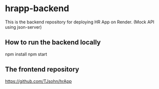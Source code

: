 # hrapp-backend

This is the backend repository for deploying HR App on Render. (Mock API using json-server)

## How to run the backend locally

npm install
npm start

## The frontend repository

https://github.com/TJsohn/hrApp
